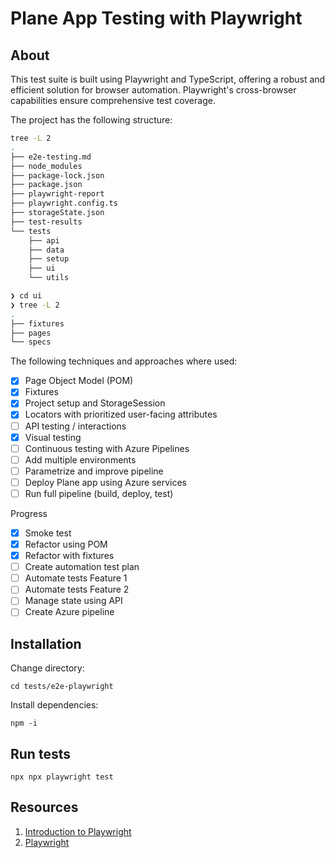 # Plane App Testing with Playwright

## About

This test suite is built using Playwright and TypeScript, offering a robust and efficient solution for browser automation. Playwright's cross-browser capabilities ensure comprehensive test coverage.

The project has the following structure:

```bash
tree -L 2
.
├── e2e-testing.md
├── node_modules
├── package-lock.json
├── package.json
├── playwright-report
├── playwright.config.ts
├── storageState.json
├── test-results
└── tests
    ├── api
    ├── data
    ├── setup
    ├── ui
    └── utils  
```

```bash
❯ cd ui
❯ tree -L 2
.
├── fixtures
├── pages
└── specs
```

The following techniques and approaches where used:

- [x] Page Object Model (POM)
- [x] Fixtures
- [x] Project setup and StorageSession
- [x] Locators with prioritized user-facing attributes
- [ ] API testing / interactions
- [x] Visual testing
- [ ] Continuous testing with Azure Pipelines
- [ ] Add multiple environments
- [ ] Parametrize and improve pipeline
- [ ] Deploy Plane app using Azure services
- [ ] Run full pipeline (build, deploy, test)

Progress

- [x] Smoke test
- [x] Refactor using POM
- [x] Refactor with fixtures
- [ ] Create automation test plan
- [ ] Automate tests Feature 1
- [ ] Automate tests Feature 2
- [ ] Manage state using API
- [ ] Create Azure pipeline

## Installation

Change directory:

```shell
cd tests/e2e-playwright
```

Install dependencies:

```shell
npm -i 
```

## Run tests

```
npx npx playwright test
```

## Resources

1. [Introduction to Playwright](https://testautomationu.applitools.com/playwright-intro/)
2. [Playwright](https://playwright.dev/docs/intro)
